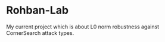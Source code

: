 # Rohban-Lab
My current project which is about L0 norm robustness against CornerSearch attack types.
